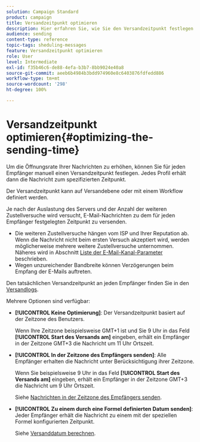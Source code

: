 ```yaml
---
solution: Campaign Standard
product: campaign
title: Versandzeitpunkt optimieren
description: Hier erfahren Sie, wie Sie den Versandzeitpunkt festlegen und die Öffnungsrate Ihrer Nachrichten verbessern.
audience: sending
content-type: reference
topic-tags: sheduling-messages
feature: Versandzeitpunkt optimieren
role: User
level: Intermediate
exl-id: f35b46c6-de88-4efa-b3b7-8bb9024e40a8
source-git-commit: aeeb6b4984b3bdd974960e8c6403876fdfedd886
workflow-type: tm+mt
source-wordcount: '298'
ht-degree: 100%

---
```


# Versandzeitpunkt optimieren{#optimizing-the-sending-time}

Um die Öffnungsrate Ihrer Nachrichten zu erhöhen, können Sie für jeden Empfänger manuell einen Versandzeitpunkt festlegen. Jedes Profil erhält dann die Nachricht zum spezifizierten Zeitpunkt.

Der Versandzeitpunkt kann auf Versandebene oder mit einem Workflow definiert werden.

Je nach der Auslastung des Servers und der Anzahl der weiteren Zustellversuche wird versucht, E-Mail-Nachrichten zu dem für jeden Empfänger festgelegten Zeitpunkt zu versenden.

* Die weiteren Zustellversuche hängen vom ISP und Ihrer Reputation ab. Wenn die Nachricht nicht beim ersten Versuch akzeptiert wird, werden möglicherweise mehrere weitere Zustellversuche unternommen. Näheres wird in Abschnitt [Liste der E-Mail-Kanal-Parameter](../../administration/using/configuring-email-channel.md) beschrieben.
* Wegen unzureichender Bandbreite können Verzögerungen beim Empfang der E-Mails auftreten.

Den tatsächlichen Versandzeitpunkt an jeden Empfänger finden Sie in den [Versandlogs](../../sending/using/monitoring-a-delivery.md#sending-logs).

Mehrere Optionen sind verfügbar:

* **[!UICONTROL Keine Optimierung]**: Der Versandzeitpunkt basiert auf der Zeitzone des Benutzers.

   Wenn Ihre Zeitzone beispielsweise GMT+1 ist und Sie 9 Uhr in das Feld **[!UICONTROL Start des Versands am]** eingeben, erhält ein Empfänger in der Zeitzone GMT+3 die Nachricht um 11 Uhr Ortszeit.

* **[!UICONTROL In der Zeitzone des Empfängers senden]**: Alle Empfänger erhalten die Nachricht unter Berücksichtigung ihrer Zeitzone.

   Wenn Sie beispielsweise 9 Uhr in das Feld **[!UICONTROL Start des Versands am]** eingeben, erhält ein Empfänger in der Zeitzone GMT+3 die Nachricht um 9 Uhr Ortszeit.

   Siehe [Nachrichten in der Zeitzone des Empfängers senden](../../sending/using/sending-messages-at-the-recipient-s-time-zone.md).

* **[!UICONTROL Zu einem durch eine Formel definierten Datum senden]**: Jeder Empfänger erhält die Nachricht zu einem mit der speziellen Formel konfigurierten Zeitpunkt.

   Siehe [Versanddatum berechnen](../../sending/using/computing-the-sending-date.md).
